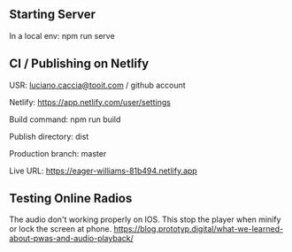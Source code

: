 ## Starting Server
In a local env: npm run serve

## CI / Publishing on Netlify

USR: luciano.caccia@tooit.com / github account

Netlify: https://app.netlify.com/user/settings

Build command: npm run build

Publish directory: dist

Production branch: master

Live URL: https://eager-williams-81b494.netlify.app

## Testing Online Radios

The audio don't working properly on IOS. This stop the player when minify or lock the screen at phone.
https://blog.prototyp.digital/what-we-learned-about-pwas-and-audio-playback/

